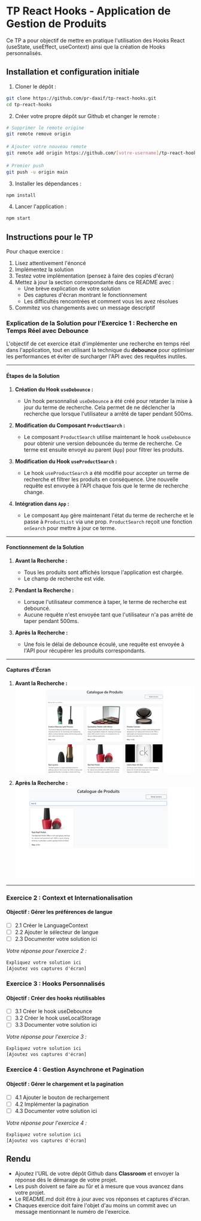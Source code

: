 # TP React Hooks - Application de Gestion de Produits

Ce TP a pour objectif de mettre en pratique l'utilisation des Hooks React (useState, useEffect, useContext) ainsi que la création de Hooks personnalisés.

## Installation et configuration initiale

1. Cloner le dépôt :
```bash
git clone https://github.com/pr-daaif/tp-react-hooks.git
cd tp-react-hooks
```

2. Créer votre propre dépôt sur Github et changer le remote :
```bash
# Supprimer le remote origine
git remote remove origin

# Ajouter votre nouveau remote
git remote add origin https://github.com/[votre-username]/tp-react-hooks.git

# Premier push
git push -u origin main
```

3. Installer les dépendances :
```bash
npm install
```

4. Lancer l'application :
```bash
npm start
```

## Instructions pour le TP

Pour chaque exercice :
1. Lisez attentivement l'énoncé
2. Implémentez la solution
3. Testez votre implémentation (pensez à faire des copies d'écran)
4. Mettez à jour la section correspondante dans ce README avec :
   - Une brève explication de votre solution
   - Des captures d'écran montrant le fonctionnement
   - Les difficultés rencontrées et comment vous les avez résolues
5. Commitez vos changements avec un message descriptif

### Explication de la Solution pour l'Exercice 1 : Recherche en Temps Réel avec Debounce

L'objectif de cet exercice était d'implémenter une recherche en temps réel dans l'application, tout en utilisant la technique du **debounce** pour optimiser les performances et éviter de surcharger l'API avec des requêtes inutiles.

---

#### **Étapes de la Solution**

1. **Création du Hook `useDebounce` :**
   - Un hook personnalisé `useDebounce` a été créé pour retarder la mise à jour du terme de recherche. Cela permet de ne déclencher la recherche que lorsque l'utilisateur a arrêté de taper pendant 500ms.

2. **Modification du Composant `ProductSearch` :**
   - Le composant `ProductSearch` utilise maintenant le hook `useDebounce` pour obtenir une version debouncée du terme de recherche. Ce terme est ensuite envoyé au parent (`App`) pour filtrer les produits.

3. **Modification du Hook `useProductSearch` :**
   - Le hook `useProductSearch` a été modifié pour accepter un terme de recherche et filtrer les produits en conséquence. Une nouvelle requête est envoyée à l'API chaque fois que le terme de recherche change.

4. **Intégration dans `App` :**
   - Le composant `App` gère maintenant l'état du terme de recherche et le passe à `ProductList` via une prop. `ProductSearch` reçoit une fonction `onSearch` pour mettre à jour ce terme.

---

#### **Fonctionnement de la Solution**

1. **Avant la Recherche :**
   - Tous les produits sont affichés lorsque l'application est chargée.
   - Le champ de recherche est vide.

2. **Pendant la Recherche :**
   - Lorsque l'utilisateur commence à taper, le terme de recherche est debouncé.
   - Aucune requête n'est envoyée tant que l'utilisateur n'a pas arrêté de taper pendant 500ms.

3. **Après la Recherche :**
   - Une fois le délai de debounce écoulé, une requête est envoyée à l'API pour récupérer les produits correspondants.

---

#### **Captures d'Écran**
1. **Avant la Recherche :**
   ![Avant la Recherche](./public/assets/searchProduct_before.png)


2. **Après la Recherche :**
   ![Après la Recherche](./public/assets/searchProduct_after.png)

---

### Exercice 2 : Context et Internationalisation
#### Objectif : Gérer les préférences de langue

- [ ] 2.1 Créer le LanguageContext
- [ ] 2.2 Ajouter le sélecteur de langue
- [ ] 2.3 Documenter votre solution ici

_Votre réponse pour l'exercice 2 :_
```
Expliquez votre solution ici
[Ajoutez vos captures d'écran]
```

### Exercice 3 : Hooks Personnalisés
#### Objectif : Créer des hooks réutilisables

- [ ] 3.1 Créer le hook useDebounce
- [ ] 3.2 Créer le hook useLocalStorage
- [ ] 3.3 Documenter votre solution ici

_Votre réponse pour l'exercice 3 :_
```
Expliquez votre solution ici
[Ajoutez vos captures d'écran]
```

### Exercice 4 : Gestion Asynchrone et Pagination
#### Objectif : Gérer le chargement et la pagination

- [ ] 4.1 Ajouter le bouton de rechargement
- [ ] 4.2 Implémenter la pagination
- [ ] 4.3 Documenter votre solution ici

_Votre réponse pour l'exercice 4 :_
```
Expliquez votre solution ici
[Ajoutez vos captures d'écran]
```

## Rendu

- Ajoutez l'URL de votre dépôt Github dans  **Classroom** et envoyer la réponse dès le démarage de votre projet.
- Les push doivent se faire au fûr et à mesure que vous avancez dans votre projet.
- Le README.md doit être à jour avec vos réponses et captures d'écran. 
- Chaques exercice doit faire l'objet d'au moins un commit avec un message mentionnant le numéro de l'exercice.